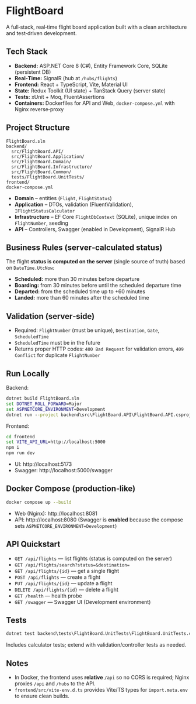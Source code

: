 # FlightBoard

A full‑stack, real‑time flight board application built with a clean architecture and test‑driven development.

## Tech Stack
- **Backend:** ASP.NET Core 8 (C#), Entity Framework Core, SQLite (persistent DB)
- **Real‑Time:** SignalR (hub at `/hubs/flights`)
- **Frontend:** React + TypeScript, Vite, Material UI
- **State:** Redux Toolkit (UI state) + TanStack Query (server state)
- **Tests:** xUnit + Moq, FluentAssertions
- **Containers:** Dockerfiles for API and Web, `docker-compose.yml` with Nginx reverse‑proxy

## Project Structure
```
FlightBoard.sln
backend/
  src/FlightBoard.API/
  src/FlightBoard.Application/
  src/FlightBoard.Domain/
  src/FlightBoard.Infrastructure/
  src/FlightBoard.Common/
  tests/FlightBoard.UnitTests/
frontend/
docker-compose.yml
```
- **Domain** – entities (`Flight`, `FlightStatus`)
- **Application** – DTOs, validation (FluentValidation), `IFlightStatusCalculator`
- **Infrastructure** – EF Core `FlightDbContext` (SQLite), unique index on `FlightNumber`, seeding
- **API** – Controllers, Swagger (enabled in Development), SignalR Hub

## Business Rules (server‑calculated status)
The flight **status is computed on the server** (single source of truth) based on `DateTime.UtcNow`:
- **Scheduled:** more than 30 minutes before departure
- **Boarding:** from 30 minutes before until the scheduled departure time
- **Departed:** from the scheduled time up to +60 minutes
- **Landed:** more than 60 minutes after the scheduled time

## Validation (server‑side)
- Required: `FlightNumber` (must be unique), `Destination`, `Gate`, `ScheduledTime`
- `ScheduledTime` must be in the future
- Returns proper HTTP codes: `400 Bad Request` for validation errors, `409 Conflict` for duplicate `FlightNumber`

## Run Locally
Backend:
```cmd
dotnet build FlightBoard.sln
set DOTNET_ROLL_FORWARD=Major
set ASPNETCORE_ENVIRONMENT=Development
dotnet run --project backend\src\FlightBoard.API\FlightBoard.API.csproj --urls http://localhost:5000
```
Frontend:
```cmd
cd frontend
set VITE_API_URL=http://localhost:5000
npm i
npm run dev
```
- UI: http://localhost:5173
- Swagger: http://localhost:5000/swagger

## Docker Compose (production‑like)
```bash
docker compose up --build
```
- Web (Nginx): http://localhost:8081
- API: http://localhost:8080  (Swagger is **enabled** because the compose sets `ASPNETCORE_ENVIRONMENT=Development`)

## API Quickstart
- `GET /api/flights` — list flights (status is computed on the server)
- `GET /api/flights/search?status=&destination=`
- `GET /api/flights/{id}` — get a single flight
- `POST /api/flights` — create a flight
- `PUT /api/flights/{id}` — update a flight
- `DELETE /api/flights/{id}` — delete a flight
- `GET /health` — health probe
- `GET /swagger` — Swagger UI (Development environment)

## Tests
```cmd
dotnet test backend\tests\FlightBoard.UnitTests\FlightBoard.UnitTests.csproj
```
Includes calculator tests; extend with validation/controller tests as needed.

## Notes
- In Docker, the frontend uses **relative** `/api` so no CORS is required; Nginx proxies `/api` and `/hubs` to the API.
- `frontend/src/vite-env.d.ts` provides Vite/TS types for `import.meta.env` to ensure clean builds.